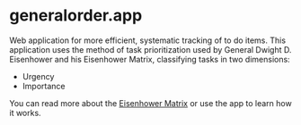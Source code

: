 # generalorder.app
Web application for more efficient, systematic tracking of to do items.  This application uses the method of task prioritization used by General Dwight D. Eisenhower and his Eisenhower Matrix, classifying tasks in two dimensions:
- Urgency
- Importance

You can read more about the [Eisenhower Matrix](https://www.eisenhower.me/eisenhower-matrix/) or use the app to learn how it works.
